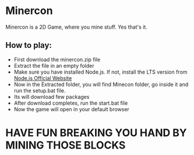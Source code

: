 # Minercon
Minercon is a 2D Game, where you mine stuff. Yes that's it.

## How to play:
* First download the minercon.zip file
* Extract the file in an empty folder
* Make sure you have installed Node.js. If not, install the LTS version from [Node.js Official Website](http://nodejs.org)
* Now in the Extracted folder, you will find Minecon folder, go inside it and run the setup.bat file.
* Its will download few packages
* After download completes, run the start.bat file
* Now the game will open in your default browser
# HAVE FUN BREAKING YOU HAND BY MINING THOSE BLOCKS
